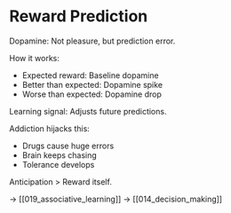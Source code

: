 # Reward Prediction

Dopamine: Not pleasure, but prediction error.

How it works:
- Expected reward: Baseline dopamine
- Better than expected: Dopamine spike
- Worse than expected: Dopamine drop

Learning signal:
Adjusts future predictions.

Addiction hijacks this:
- Drugs cause huge errors
- Brain keeps chasing
- Tolerance develops

Anticipation > Reward itself.

→ [[019_associative_learning]]
→ [[014_decision_making]]